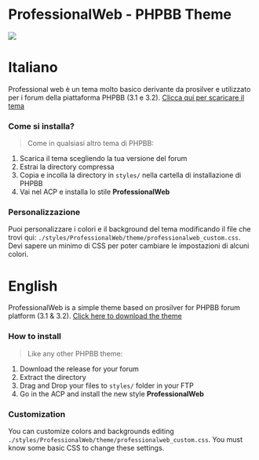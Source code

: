 # ProfessionalWeb - PHPBB Theme

![](https://i.imgur.com/CiozPxr.png)

# Italiano

Professional web è un tema molto basico derivante da prosilver e utilizzato per i forum della piattaforma PHPBB (3.1 e 3.2).
[Clicca qui per scaricare il tema](../releases)

### Come si installa?

> Come in qualsiasi altro tema di PHPBB: 
1. Scarica il tema scegliendo la tua versione del forum
2. Estrai la directory compressa
3. Copia e incolla la directory in `styles/` nella cartella di installazione di PHPBB
4. Vai nel ACP e installa lo stile **ProfessionalWeb**

### Personalizzazione

Puoi personalizzare i colori e il background del tema modificando il file che trovi qui: `./styles/ProfessionalWeb/theme/professionalweb_custom.css`.
Devi sapere un minimo di CSS per poter cambiare le impostazioni di alcuni colori.


# English

ProfessionalWeb is a simple theme based on prosilver for PHPBB forum platform (3.1 & 3.2).
[Click here to download the theme](../releases)


### How to install

> Like any other PHPBB theme: 
1. Download the release for your forum
2. Extract the directory
3. Drag and Drop your files to `styles/` folder in your FTP
4. Go in the ACP and install the new style **ProfessionalWeb**

### Customization

You can customize colors and backgrounds editing `./styles/ProfessionalWeb/theme/professionalweb_custom.css`. 
You must know some basic CSS to change these settings.



